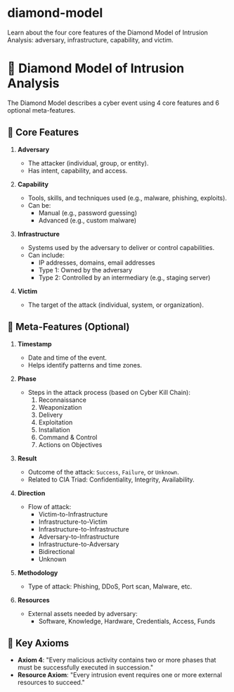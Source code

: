 # diamond-model
Learn about the four core features of the Diamond Model of Intrusion Analysis: adversary, infrastructure, capability, and victim.
# 🔷 Diamond Model of Intrusion Analysis

The Diamond Model describes a cyber event using 4 core features and 6 optional meta-features.

## 🔹 Core Features

1. **Adversary**  
   - The attacker (individual, group, or entity).
   - Has intent, capability, and access.

2. **Capability**  
   - Tools, skills, and techniques used (e.g., malware, phishing, exploits).
   - Can be:
     - Manual (e.g., password guessing)
     - Advanced (e.g., custom malware)

3. **Infrastructure**  
   - Systems used by the adversary to deliver or control capabilities.
   - Can include:
     - IP addresses, domains, email addresses
     - Type 1: Owned by the adversary
     - Type 2: Controlled by an intermediary (e.g., staging server)

4. **Victim**  
   - The target of the attack (individual, system, or organization).

## 🔹 Meta-Features (Optional)

1. **Timestamp**  
   - Date and time of the event.
   - Helps identify patterns and time zones.

2. **Phase**  
   - Steps in the attack process (based on Cyber Kill Chain):
     1. Reconnaissance
     2. Weaponization
     3. Delivery
     4. Exploitation
     5. Installation
     6. Command & Control
     7. Actions on Objectives

3. **Result**  
   - Outcome of the attack: `Success`, `Failure`, or `Unknown`.
   - Related to CIA Triad: Confidentiality, Integrity, Availability.

4. **Direction**  
   - Flow of attack:
     - Victim-to-Infrastructure
     - Infrastructure-to-Victim
     - Infrastructure-to-Infrastructure
     - Adversary-to-Infrastructure
     - Infrastructure-to-Adversary
     - Bidirectional
     - Unknown

5. **Methodology**  
   - Type of attack: Phishing, DDoS, Port scan, Malware, etc.

6. **Resources**  
   - External assets needed by adversary:
     - Software, Knowledge, Hardware, Credentials, Access, Funds

## 🔹 Key Axioms

- **Axiom 4**: "Every malicious activity contains two or more phases that must be successfully executed in succession."
- **Resource Axiom**: "Every intrusion event requires one or more external resources to succeed."
